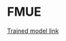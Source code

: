 # FMUE
[Trained model link](https://drive.google.com/file/d/1KYtnqXawNV2LF546bAzor7gI6mwJX2X-/view?usp=sharing)
